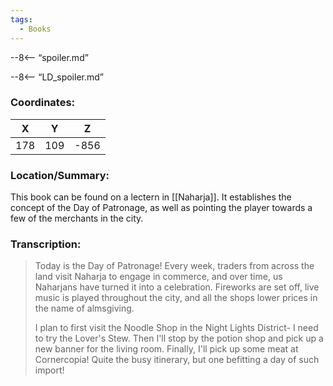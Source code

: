 ```yaml
---
tags:
  - Books
---
```


--8<-- “spoiler.md”

--8<-- “LD_spoiler.md”

### Coordinates:
| **X** | **Y**| **Z** |
|:-----:|:----:|:-----:|
|178  |109   |-856  |

### Location/Summary:
This book can be found on a lectern in [[Naharja]]. It establishes the concept of the Day of Patronage, as well as pointing the player towards a few of the merchants in the city.

### Transcription:
> Today is the Day of Patronage! Every week, traders from across the land visit Naharja to engage in commerce, and over time, us Naharjans have turned it into a celebration. Fireworks are set off, live music is played throughout the city, and all the shops lower prices in the name of almsgiving.
>
> I plan to first visit the Noodle Shop in the Night Lights District- I need to try the Lover's Stew. Then I'll stop by the potion shop and pick up a new banner for the living room. Finally, I'll pick up some meat at Cornercopia! Quite the busy itinerary, but one befitting a day of such import!

